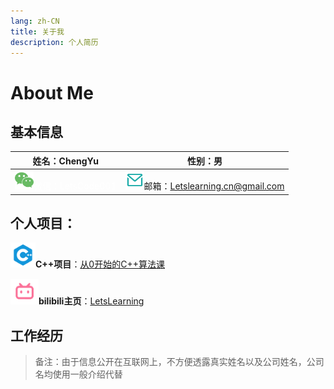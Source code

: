 ```yaml
---
lang: zh-CN
title: 关于我
description: 个人简历
---
```


# About Me

## 基本信息

| 姓名：ChengYu                                                | 性别：男                                                     |
| ------------------------------------------------------------ | ------------------------------------------------------------ |
| <div style="text-align:center"><a style="color:white; text-decoration:none"><img src="./assets/wechat.png" width=30>微信：LetsCode001</a></div> | <img src="./assets/email.png" width=30>邮箱：Letslearning.cn@gmail.com |

## 个人项目：

<img src="./assets/cplusplus.png" width=40>**C++项目**：[从0开始的C++算法课](https://space.bilibili.com/25488437/channel/collectiondetail?sid=1830481)

<img src="./assets/bilibili.png" width=45>**bilibili主页**：[LetsLearning](https://space.bilibili.com/25488437?spm_id_from=333.1007.0.0)

## 工作经历

> 备注：由于信息公开在互联网上，不方便透露真实姓名以及公司姓名，公司名均使用一般介绍代替

